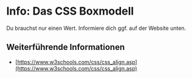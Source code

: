 # Info: Das CSS Boxmodell
Du brauchst nur einen Wert. Informiere dich ggf. auf der Website unten.

## Weiterführende Informationen
- [https://www.w3schools.com/css/css_align.asp](https://www.w3schools.com/css/css_align.asp)